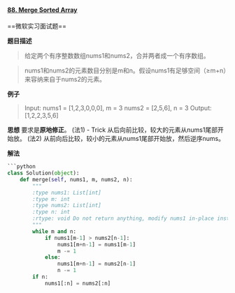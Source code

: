 #### [88. Merge Sorted Array](https://leetcode.com/problems/merge-sorted-array/description/)

==微软实习面试题==

**题目描述**
> 给定两个有序整数数组nums1和nums2，合并两者成一个有序数组。

>nums1和nums2的元素数目分别是m和n。假设nums1有足够空间（≥m+n）来容纳来自于nums2的元素。

**例子**
>Input:
nums1 = [1,2,3,0,0,0], m = 3
nums2 = [2,5,6],       n = 3
Output: [1,2,2,3,5,6]

**思想**
要求是**原地修正**。
(法1) - Trick
从后向前比较，较大的元素从nums1尾部开始放。
(法2)
从前向后比较，较小的元素从nums1尾部开始放，然后逆序nums。

**解法**
```python
```python
class Solution(object):
    def merge(self, nums1, m, nums2, n):
        """
        :type nums1: List[int]
        :type m: int
        :type nums2: List[int]
        :type n: int
        :rtype: void Do not return anything, modify nums1 in-place instead.
        """
        while m and n:
            if nums1[m-1] > nums2[n-1]:
                nums1[m+n-1] = nums1[m-1]
                m -= 1
            else:
                nums1[m+n-1] = nums2[n-1]
                n -= 1
        if n:
            nums1[:n] = nums2[:n]
```